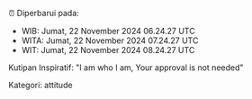 ⏰ Diperbarui pada:
- WIB: Jumat, 22 November 2024 06.24.27 UTC
- WITA: Jumat, 22 November 2024 07.24.27 UTC
- WIT: Jumat, 22 November 2024 08.24.27 UTC

Kutipan Inspiratif:
"I am who I am, Your approval is not needed"


Kategori: attitude

